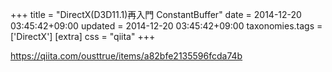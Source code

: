 +++
title = "DirectX(D3D11.1)再入門 ConstantBuffer"
date = 2014-12-20 03:45:42+09:00
updated = 2014-12-20 03:45:42+09:00
taxonomies.tags = ['DirectX']
[extra]
css = "qiita"
+++

<https://qiita.com/ousttrue/items/a82bfe2135596fcda74b>



